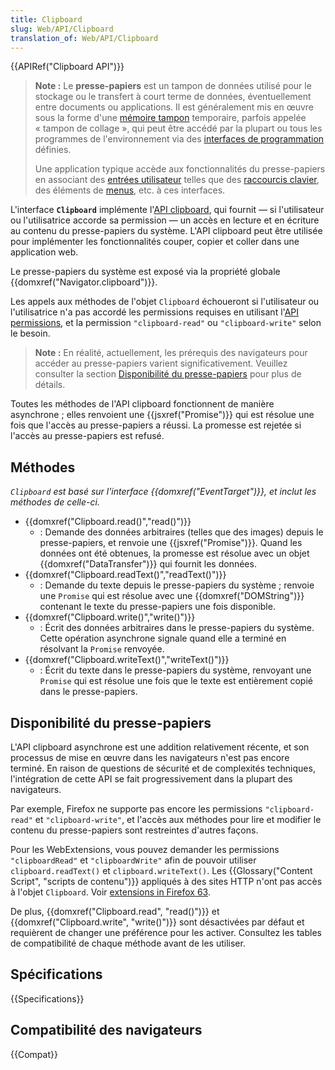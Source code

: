 ```yaml
---
title: Clipboard
slug: Web/API/Clipboard
translation_of: Web/API/Clipboard
---
```


{{APIRef("Clipboard API")}}

> **Note :** Le **presse-papiers** est un tampon de données utilisé pour le stockage ou le transfert à court terme de données, éventuellement entre documents ou applications. Il est généralement mis en œuvre sous la forme d'une [mémoire tampon](https://fr.wikipedia.org/wiki/Mémoire_tampon) temporaire, parfois appelée «&nbsp;tampon de collage&nbsp;», qui peut être accédé par la plupart ou tous les programmes de l'environnement via des [interfaces de programmation](https://fr.wikipedia.org/wiki/Interface_de_programmation) définies.
>
> Une application typique accède aux fonctionnalités du presse-papiers en associant des [entrées utilisateur](https://fr.wikipedia.org/wiki/Entrées-sorties) telles que des [raccourcis clavier](https://fr.wikipedia.org/wiki/Raccourci_clavier), des éléments de [menus](<https://fr.wikipedia.org/wiki/Menu_(informatique)>), etc. à ces interfaces.

L'interface **`Clipboard`** implémente l'[API clipboard](/fr/docs/Web/API/Clipboard_API), qui fournit — si l'utilisateur ou l'utilisatrice accorde sa permission — un accès en lecture et en écriture au contenu du presse-papiers du système. L'API clipboard peut être utilisée pour implémenter les fonctionnalités couper, copier et coller dans une application web.

Le presse-papiers du système est exposé via la propriété globale {{domxref("Navigator.clipboard")}}.

Les appels aux méthodes de l'objet `Clipboard` échoueront si l'utilisateur ou l'utilisatrice n'a pas accordé les permissions requises en utilisant l'[API permissions](/fr/docs/Web/API/Permissions_API), et la permission `"clipboard-read"` ou `"clipboard-write"` selon le besoin.

> **Note :** En réalité, actuellement, les prérequis des navigateurs pour accéder au presse-papiers varient significativement. Veuillez consulter la section [Disponibilité du presse-papiers](#disponibilité_du_presse-papiers) pour plus de détails.

Toutes les méthodes de l'API clipboard fonctionnent de manière asynchrone&nbsp;; elles renvoient une {{jsxref("Promise")}} qui est résolue une fois que l'accès au presse-papiers a réussi. La promesse est rejetée si l'accès au presse-papiers est refusé.

## Méthodes

_`Clipboard` est basé sur l'interface {{domxref("EventTarget")}}, et inclut les méthodes de celle-ci._

- {{domxref("Clipboard.read()","read()")}}
  - : Demande des données arbitraires (telles que des images) depuis le presse-papiers, et renvoie une {{jsxref("Promise")}}. Quand les données ont été obtenues, la promesse est résolue avec un objet {{domxref("DataTransfer")}} qui fournit les données.
- {{domxref("Clipboard.readText()","readText()")}}
  - : Demande du texte depuis le presse-papiers du système&nbsp;; renvoie une `Promise` qui est résolue avec une {{domxref("DOMString")}} contenant le texte du presse-papiers une fois disponible.
- {{domxref("Clipboard.write()","write()")}}
  - : Écrit des données arbitraires dans le presse-papiers du système. Cette opération asynchrone signale quand elle a terminé en résolvant la `Promise` renvoyée.
- {{domxref("Clipboard.writeText()","writeText()")}}
  - : Écrit du texte dans le presse-papiers du système, renvoyant une `Promise` qui est résolue une fois que le texte est entièrement copié dans le presse-papiers.

## Disponibilité du presse-papiers

L'API clipboard asynchrone est une addition relativement récente, et son processus de mise en œuvre dans les navigateurs n'est pas encore terminé. En raison de questions de sécurité et de complexités techniques, l'intégration de cette API se fait progressivement dans la plupart des navigateurs.

Par exemple, Firefox ne supporte pas encore les permissions `"clipboard-read"` et `"clipboard-write"`, et l'accès aux méthodes pour lire et modifier le contenu du presse-papiers sont restreintes d'autres façons.

Pour les WebExtensions, vous pouvez demander les permissions `"clipboardRead"` et `"clipboardWrite"` afin de pouvoir utiliser `clipboard.readText()` et `clipboard.writeText()`. Les {{Glossary("Content Script", "scripts de contenu")}} appliqués à des sites HTTP n'ont pas accès à l'objet `Clipboard`. Voir [extensions in Firefox 63](https://blog.mozilla.org/addons/2018/08/31/extensions-in-firefox-63/).

De plus, {{domxref("Clipboard.read", "read()")}} et {{domxref("Clipboard.write", "write()")}} sont désactivées par défaut et requièrent de changer une préférence pour les activer. Consultez les tables de compatibilité de chaque méthode avant de les utiliser.

## Spécifications

{{Specifications}}

## Compatibilité des navigateurs

{{Compat}}
